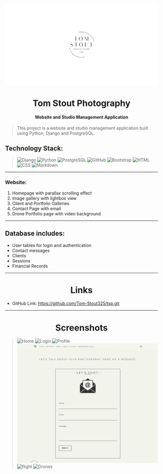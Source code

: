 ![FlightPlan](static/images/14_d.png)



<h1 align="center">Tom Stout Photography</h1>

<h4 align="center">Website and Studio Management Application </h4>

> This project is a website and studio management application built using Python, Django and PostgreSQL.

## Technology Stack:


> ![Django](https://img.shields.io/badge/Django-092E20?style=for-the-badge&logo=django&logoColor=green)
![Python](https://img.shields.io/badge/Python-FFD43B?style=for-the-badge&logo=python&logoColor=blue)
![PostgreSQL](https://img.shields.io/badge/PostgreSQL-316192?style=for-the-badge&logo=postgresql&logoColor=white)
![GitHub](https://img.shields.io/badge/GitHub-100000?style=for-the-badge&logo=github&logoColor=white)
![Bootstrap](https://img.shields.io/badge/Bootstrap-563D7C?style=for-the-badge&logo=bootstrap&logoColor=white)
![HTML](https://img.shields.io/badge/HTML5-E34F26?style=for-the-badge&logo=html5&logoColor=white)
![CSS](https://img.shields.io/badge/CSS3-1572B6?style=for-the-badge&logo=css3&logoColor=white)
![Markdown](https://img.shields.io/badge/Markdown-000000?style=for-the-badge&logo=markdown&logoColor=white)  


___


### Website:
1. Homepage with parallax scrolling effect
2. Image gallery with lightbox view
3. Client and Portfolio Galleries
4. Contact Page with email        
5. Drone Portfolio page with video background

___


## Database includes:
-   User tables for login and authentication
-   Contact messages
-   Clients
-   Sessions
-   Financial Records  

___


<h1 align="center">Links</h1>

* GitHub Link:  https://github.com/Tom-Stout325/tsp.git

___


<h1 align="center">Screenshots</h1>

> ![Home](static/images/HomePage.png)
![Login](static/images/ImageGallery.png)
![Profile](static/images/SocialMediaFeed.png)
![Flights](static/images/ContactForm.png)
![flight](static/images/VideoBackground.png)
![Drones](static/images/ClienteCommerceGallery.png)